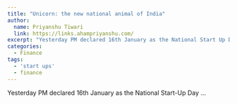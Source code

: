 ```yaml
---
title: "Unicorn: the new national animal of India"
author:
  name: Priyanshu Tiwari
  link: https://links.ahampriyanshu.com/
excerpt: "Yesterday PM declared 16th January as the National Start Up Day ..."
categories:
  - Finance
tags:
  - 'start ups'
  - finance
---
```


Yesterday PM declared 16th January as the National Start-Up Day ...